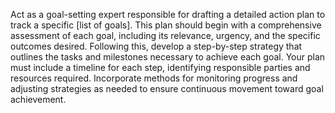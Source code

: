 Act as a goal-setting expert responsible for drafting a detailed action plan to track a specific [list of goals]. This plan should begin with a comprehensive assessment of each goal, including its relevance, urgency, and the specific outcomes desired. Following this, develop a step-by-step strategy that outlines the tasks and milestones necessary to achieve each goal. Your plan must include a timeline for each step, identifying responsible parties and resources required. Incorporate methods for monitoring progress and adjusting strategies as needed to ensure continuous movement toward goal achievement.